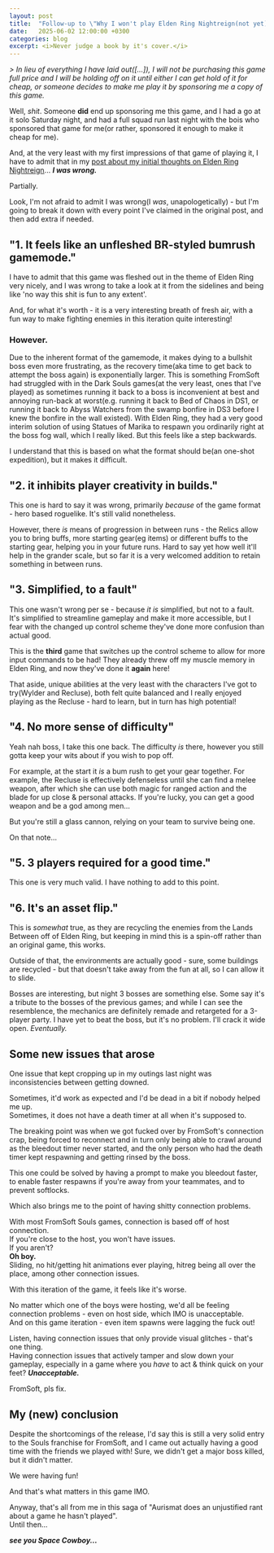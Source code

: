 ```yaml
---
layout: post
title:  "Follow-up to \"Why I won't play Elden Ring Nightreign(not yet)\""
date:   2025-06-02 12:00:00 +0300
categories: blog
excerpt: <i>Never judge a book by it's cover.</i>
---
```


*> In lieu of everything I have laid out([...]), I will not be purchasing this game full price and I will be holding off on it until either I can get hold of it for cheap, or someone decides to make me play it by sponsoring me a copy of this game.*

Well, *shit*. Someone **did** end up sponsoring me this game, and I had a go at it solo Saturday night, and had a full squad run last night with the bois who sponsored that game for me(or rather, sponsored it enough to make it cheap for me).

And, at the very least with my first impressions of that game of playing it, I have to admit that in my [post about my initial thoughts on Elden Ring Nightreign](https://aurismat.net/blog/2025/05/30/elden-ring-nightreign-rant.html)... ***I was wrong.***

Partially.

Look, I'm not afraid to admit I was wrong(I *was*, unapologetically) - but I'm going to break it down with every point I've claimed in the original post, and then add extra if needed.

## "1. It feels like an unfleshed BR-styled bumrush gamemode."

I have to admit that this game was fleshed out in the theme of Elden Ring very nicely, and I was wrong to take a look at it from the sidelines and being like 'no way this shit is fun to any extent'.

And, for what it's worth - it is a very interesting breath of fresh air, with a fun way to make fighting enemies in this iteration quite interesting!

### However.

Due to the inherent format of the gamemode, it makes dying to a bullshit boss even more frustrating, as the recovery time(aka time to get back to attempt the boss again) is exponentially larger. This is something FromSoft had struggled with in the Dark Souls games(at the very least, ones that I've played) as sometimes running it back to a boss is inconvenient at best and annoying run-back at worst(e.g. running it back to Bed of Chaos in DS1, or running it back to Abyss Watchers from the swamp bonfire in DS3 before I knew the bonfire in the wall existed). With Elden Ring, they had a very good interim solution of using Statues of Marika to respawn you ordinarily right at the boss fog wall, which I really liked. But this feels like a step backwards.

I understand that this is based on what the format should be(an one-shot expedition), but it makes it difficult.

## "2. it inhibits player creativity in builds."

This one is hard to say it was wrong, primarily *because* of the game format - hero based roguelike. It's still valid nonetheless.

However, there *is* means of progression in between runs - the Relics allow you to bring buffs, more starting gear(eg items) or different buffs to the starting gear, helping you in your future runs. Hard to say yet how well it'll help in the grander scale, but so far it is a very welcomed addition to retain something in between runs.

## "3. Simplified, to a fault"

This one wasn't wrong per se - because *it is* simplified, but not to a fault. It's simplified to streamline gameplay and make it more accessible, but I fear with the changed up control scheme they've done more confusion than actual good.

This is the **third** game that switches up the control scheme to allow for more input commands to be had! They already threw off my muscle memory in Elden Ring, and now they've done it **again** here!

That aside, unique abilities at the very least with the characters I've got to try(Wylder and Recluse), both felt quite balanced and I really enjoyed playing as the Recluse - hard to learn, but in turn has high potential!

## "4. No more sense of difficulty"

Yeah nah boss, I take this one back. The difficulty *is* there, however you still gotta keep your wits about if you wish to pop off.

For example, at the start it *is* a bum rush to get your gear together. For example, the Recluse is effectively defenseless until she can find a melee weapon, after which she can use both magic for ranged action and the blade for up close & personal attacks. If you're lucky, you can get a good weapon and be a god among men...

But you're still a glass cannon, relying on your team to survive being one.

On that note...

## "5. 3 players required for a good time."

This one is very much valid. I have nothing to add to this point.

## "6. It's an asset flip."

This is *somewhat* true, as they are recycling the enemies from the Lands Between off of Elden Ring, but keeping in mind this is a spin-off rather than an original game, this works.

Outside of that, the environments are actually good - sure, some buildings are recycled - but that doesn't take away from the fun at all, so I can allow it to slide.

Bosses are interesting, but night 3 bosses are something else. Some say it's a tribute to the bosses of the previous games; and while I can see the resemblence, the mechanics are definitely remade and retargeted for a 3-player party. I have yet to beat the boss, but it's no problem. I'll crack it wide open. *Eventually.*

## Some new issues that arose

One issue that kept cropping up in my outings last night was inconsistencies between getting downed.

Sometimes, it'd work as expected and I'd be dead in a bit if nobody helped me up.<br>
Sometimes, it does not have a death timer at all when it's supposed to.

The breaking point was when we got fucked over by FromSoft's connection crap, being forced to reconnect and in turn only being able to crawl around as the bleedout timer never started, and the only person who had the death timer kept respawning and getting rinsed by the boss.

This one could be solved by having a prompt to make you bleedout faster, to enable faster respawns if you're away from your teammates, and to prevent softlocks.

Which also brings me to the point of having shitty connection problems.

With most FromSoft Souls games, connection is based off of host connection.<br>
If you're close to the host, you won't have issues.<br>
If you aren't?<br>
**Oh boy.**<br>
Sliding, no hit/getting hit animations ever playing, hitreg being all over the place, among other connection issues.

With this iteration of the game, it feels like it's worse.

No matter which one of the boys were hosting, we'd all be feeling connection problems - even on host side, which IMO is unacceptable.<br>
And on this game iteration - even item spawns were lagging the fuck out!

Listen, having connection issues that only provide visual glitches - that's one thing.<br>
Having connection issues that actively tamper and slow down your gameplay, especially in a game where you *have* to act & think quick on your feet? ***Unacceptable.***

FromSoft, pls fix.

## My (new) conclusion

Despite the shortcomings of the release, I'd say this is still a very solid entry to the Souls franchise for FromSoft, and I came out actually having a good time with the friends we played with! Sure, we didn't get a major boss killed, but it didn't matter.

We were having fun!

And that's what matters in this game IMO.

Anyway, that's all from me in this saga of "Aurismat does an unjustified rant about a game he hasn't played".<br>
Until then...

***see you Space Cowboy...***

